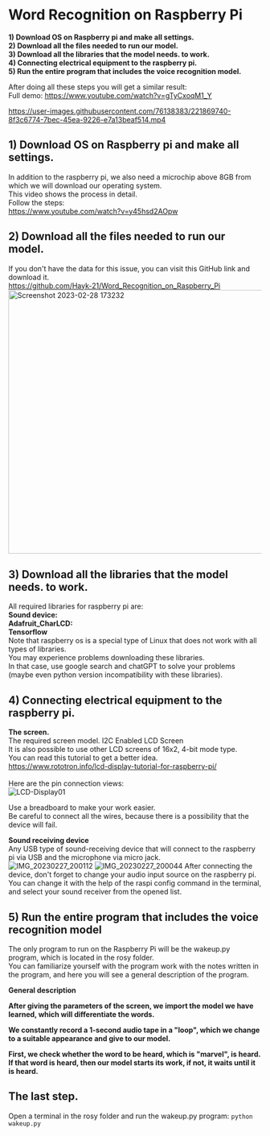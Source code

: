 # Word Recognition on Raspberry Pi

<b>1) Download OS on Raspberry pi and make all settings.<br>
2) Download all the files needed to run our model.<br>
3) Download all the libraries that the model needs. to work.<br>
4) Connecting electrical equipment to the raspberry pi.<br>
5) Run the entire program that includes the voice recognition model.<br>
</b>

After doing all these steps you will get a similar result: <br>
Full demo: https://www.youtube.com/watch?v=gTyCxoqM1_Y <br>


https://user-images.githubusercontent.com/76138383/221869740-8f3c6774-7bec-45ea-9226-e7a13beaf514.mp4


## 1) Download OS on Raspberry pi and make all settings.
In addition to the raspberry pi, we also need a microchip above 8GB from which we will download our operating system.<br>
This video shows the process in detail.<br>
Follow the steps:<br>
https://www.youtube.com/watch?v=y45hsd2AOpw

## 2) Download all the files needed to run our model.
If you don't have the data for this issue, you can visit this GitHub link and download it.<br>
https://github.com/Hayk-21/Word_Recognition_on_Raspberry_Pi <br>
<img width="524" alt="Screenshot 2023-02-28 173232" src="https://user-images.githubusercontent.com/76138383/221869077-1ca59358-7b7a-4d42-836e-096111b286d0.png">

## 3) Download all the libraries that the model needs. to work.
All required libraries for raspberry pi are:<br>
<b>
Sound device:<br>
Adafruit_CharLCD:<br>
Tensorflow<br>
</b>
Note that raspberry os is a special type of Linux that does not work with all types of libraries. <br>
You may experience problems downloading these libraries.<br>
In that case, use google search and chatGPT to solve your problems (maybe even python version incompatibility with these libraries).<br>

## 4) Connecting electrical equipment to the raspberry pi.


<b>The screen.</b><br>
The required screen model. I2C Enabled LCD Screen<br>
It is also possible to use other LCD screens of 16x2, 4-bit mode type.<br>
You can read this tutorial to get a better idea.<br>
https://www.rototron.info/lcd-display-tutorial-for-raspberry-pi/<br>
<br>
Here are the pin connection views:<br>
![LCD-Display01](https://user-images.githubusercontent.com/76138383/221866881-80698f78-251b-4836-bc2e-5beab2ab8450.png)

Use a breadboard to make your work easier.<br>
Be careful to connect all the wires, because there is a possibility that the device will fail.

<b>Sound receiving device</b><br>
Any USB type of sound-receiving device that will connect to the raspberry pi via USB and the microphone via micro jack.<br>
![IMG_20230227_200112](https://user-images.githubusercontent.com/76138383/221867326-cfbe43fe-f4f6-4e08-8046-6d8bfdead87f.jpg)
![IMG_20230227_200044](https://user-images.githubusercontent.com/76138383/221867334-fc430a16-a0a4-4273-98e7-1c8484b14e68.jpg)
After connecting the device, don't forget to change your audio input source on the raspberry pi.<br>
You can change it with the help of the raspi config command in the terminal, and select your sound receiver from the opened list.

## 5) Run the entire program that includes the voice recognition model

The only program to run on the Raspberry Pi will be the wakeup.py program, which is located in the rosy folder.<br>
You can familiarize yourself with the program work with the notes written in the program, and here you will see a general description of the program.<br>

<b>General description

After giving the parameters of the screen, we import the model we have learned, which will differentiate the words.

We constantly record a 1-second audio tape in a "loop", which we change to a suitable appearance and give to our model.

First, we check whether the word to be heard, which is "marvel", is heard.
If that word is heard, then our model starts its work, if not, it waits until it is heard.
</b>

## The last step. <br>
Open a terminal in the rosy folder and run the wakeup.py program:</b>
`python wakeup.py`
